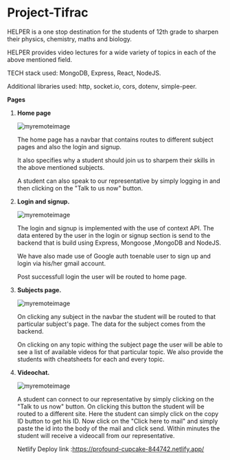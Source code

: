 # Project-Tifrac

HELPER is a one stop destination for the students of 12th grade to sharpen their physics, chemistry, maths and biology. 

HELPER provides video lectures for a wide variety of topics in each of the above mentioned field. 

TECH stack used: MongoDB, Express, React, NodeJS.

Additional libraries used: http, socket.io, cors, dotenv, simple-peer.

<b>Pages</b>
1) <b>Home page</b>
   
   ![myremoteimage](https://i.postimg.cc/xTNxjpz8/helperhome.png)
   
   The home page has a navbar that contains routes to different subject pages and also the login and signup.

   It also specifies why a student should join us to sharpem their skills in the above mentioned subjects.

   A student can also speak to our representative by simply logging in and then clicking on the "Talk to us now" button.

2) <b>Login and signup.</b>

   ![myremoteimage](https://i.postimg.cc/sXyd5d5T/helper-login.png)

   The login and signup is implemented with the use of context API. The data entered by the user in the login or signup section is send to the backend that is build        using Express, Mongoose ,MongoDB and NodeJS. 
 
   We have also made use of Google auth toenable user to sign up and login via his/her gmail account.
 
   Post successfull login the user will be routed to home page.

3) <b>Subjects page.</b>

   ![myremoteimage](https://i.postimg.cc/m2nv8FQz/helperphysics.png)
  
   On clicking any subject in the navbar the student will be routed to that particular subject's page. The data for the subject comes from the backend. 
  
   On clicking on any topic withing the subject page the user will be able to see a list of available videos for that particular topic. We also provide the students       with cheatsheets for each and every topic. 
  
4) <b>Videochat.</b>

   ![myremoteimage](https://i.postimg.cc/YCfJkD5g/helpersalescall.png)
   
   A student can connect to our representative by simply clicking on the "Talk to us now" button. On clicking this button the student will be routed to a different        site. Here the student can simply click on the copy ID button to get his ID. Now click on the "Click here to mail" and simply paste the id into the body of the mail    and click send. Within minutes the student will receive a videocall from our representative.

   
   Netlify Deploy link :https://profound-cupcake-844742.netlify.app/
